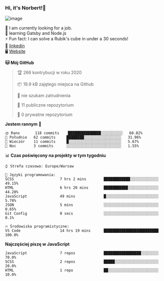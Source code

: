 ### Hi, it's Norbert!👋

![image](https://i.imgur.com/ynNQCJh.png)


🔭 I am currently looking for a job. <br>
🧠 learning Gatsby and Node.js <br>
⚡ Fun fact: I can solve a Rubik's cube in under a 30 seconds! <br>
👔 [linkedin](https://www.linkedin.com/in/norbert-%C5%82uszkiewicz-75b0891b3/) <br>
🖥 [Website](https://norbertluszkiewicz.pl/)<br>


<!--START_SECTION:waka-->
**🐱 Mój GitHub** 

> 🏆 266 kontrybucji w roku 2020
 > 
> 📦 19.9 kB zajętego miejsca na Github 
 > 
> 🚫 nie szukam zatrudnienia
 > 
> 📜 11 publiczne repozytorium
 > 
> 🔑 0 prywatne repozytorium 
 > 
**Jestem rannym 🐤** 

```text
🌞 Rano       118 commits    ███████████████░░░░░░░░░░   60.82% 
🌆 Południe   62 commits     ████████░░░░░░░░░░░░░░░░░   31.96% 
🌃 Wieczór    11 commits     █░░░░░░░░░░░░░░░░░░░░░░░░   5.67% 
🌙 Noc        3 commits      ░░░░░░░░░░░░░░░░░░░░░░░░░   1.55%

```


📊 **Czas poświęcony na projekty w tym tygodniu** 

```text
⌚︎ Strefa czasowa: Europe/Warsaw

💬 Języki programowania: 
SCSS                     7 hrs 2 mins        ████████████░░░░░░░░░░░░░   49.15% 
HTML                     6 hrs 20 mins       ███████████░░░░░░░░░░░░░░   44.28% 
JavaScript               49 mins             █░░░░░░░░░░░░░░░░░░░░░░░░   5.78% 
JSON                     5 mins              ░░░░░░░░░░░░░░░░░░░░░░░░░   0.65% 
Git Config               0 secs              ░░░░░░░░░░░░░░░░░░░░░░░░░   0.1%

🔥 Środowiska programistyczne: 
VS Code                  14 hrs 19 mins      █████████████████████████   100.0%

```

**Najczęściej piszę w  JavaScript** 

```text
JavaScript               7 repos             █████████████████░░░░░░░░   70.0% 
SCSS                     2 repos             █████░░░░░░░░░░░░░░░░░░░░   20.0% 
HTML                     1 repo              ██░░░░░░░░░░░░░░░░░░░░░░░   10.0%

```



<!--END_SECTION:waka-->
